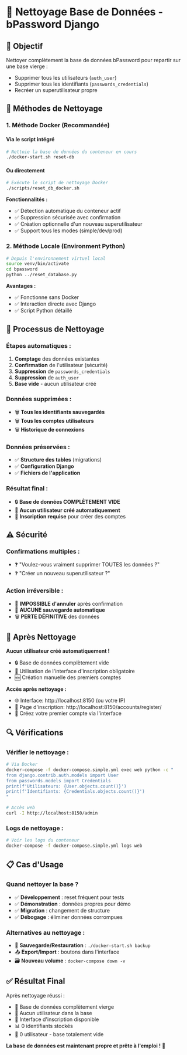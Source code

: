# 🧹 Nettoyage Base de Données - bPassword Django

## 🎯 Objectif

Nettoyer complètement la base de données bPassword pour repartir sur une base vierge :
- Supprimer tous les utilisateurs (`auth_user`)
- Supprimer tous les identifiants (`passwords_credentials`)
- Recréer un superutilisateur propre

## 🚀 **Méthodes de Nettoyage**

### 1. **Méthode Docker (Recommandée)**

#### Via le script intégré
```bash
# Nettoie la base de données du conteneur en cours
./docker-start.sh reset-db
```

#### Ou directement
```bash
# Exécute le script de nettoyage Docker
./scripts/reset_db_docker.sh
```

**Fonctionnalités :**
- ✅ Détection automatique du conteneur actif
- ✅ Suppression sécurisée avec confirmation
- ✅ Création optionnelle d'un nouveau superutilisateur
- ✅ Support tous les modes (simple/dev/prod)

### 2. **Méthode Locale (Environment Python)**

```bash
# Depuis l'environnement virtuel local
source venv/bin/activate
cd bpassword
python ../reset_database.py
```

**Avantages :**
- ✅ Fonctionne sans Docker
- ✅ Interaction directe avec Django
- ✅ Script Python détaillé

## 🔧 **Processus de Nettoyage**

### Étapes automatiques :
1. **Comptage** des données existantes
2. **Confirmation** de l'utilisateur (sécurité)
3. **Suppression** de `passwords_credentials`
4. **Suppression** de `auth_user`
5. **Base vide** - aucun utilisateur créé

### Données supprimées :
- 🗑️ **Tous les identifiants sauvegardés**
- 🗑️ **Tous les comptes utilisateurs**
- 🗑️ **Historique de connexions**

### Données préservées :
- ✅ **Structure des tables** (migrations)
- ✅ **Configuration Django**
- ✅ **Fichiers de l'application**

### Résultat final :
- 🔒 **Base de données COMPLÈTEMENT VIDE**
- 👤 **Aucun utilisateur créé automatiquement**
- 📝 **Inscription requise** pour créer des comptes

## ⚠️ **Sécurité**

### Confirmations multiples :
- ❓ "Voulez-vous vraiment supprimer TOUTES les données ?"
- ❓ "Créer un nouveau superutilisateur ?"

### Action irréversible :
- 🚨 **IMPOSSIBLE d'annuler** après confirmation
- 💾 **AUCUNE sauvegarde automatique**
- 🗑️ **PERTE DÉFINITIVE** des données

## 👤 **Après Nettoyage**

**Aucun utilisateur créé automatiquement !**
- 🔒 Base de données complètement vide
- 📝 Utilisation de l'interface d'inscription obligatoire
- 🆕 Création manuelle des premiers comptes

**Accès après nettoyage :**
- 🌐 Interface: http://localhost:8150 (ou votre IP)
- 📝 Page d'inscription: http://localhost:8150/accounts/register/
- 🔑 Créez votre premier compte via l'interface

## 🔍 **Vérifications**

### Vérifier le nettoyage :
```bash
# Via Docker
docker-compose -f docker-compose.simple.yml exec web python -c "
from django.contrib.auth.models import User
from passwords.models import Credentials
print(f'Utilisateurs: {User.objects.count()}')
print(f'Identifiants: {Credentials.objects.count()}')
"

# Accès web
curl -I http://localhost:8150/admin
```

### Logs de nettoyage :
```bash
# Voir les logs du conteneur
docker-compose -f docker-compose.simple.yml logs web
```

## 📋 **Cas d'Usage**

### Quand nettoyer la base ?
- ✅ **Développement** : reset fréquent pour tests
- ✅ **Démonstration** : données propres pour démo
- ✅ **Migration** : changement de structure
- ✅ **Débogage** : éliminer données corrompues

### Alternatives au nettoyage :
- 🔄 **Sauvegarde/Restauration** : `./docker-start.sh backup`
- 📤 **Export/Import** : boutons dans l'interface
- 🗃️ **Nouveau volume** : `docker-compose down -v`

## ✅ **Résultat Final**

Après nettoyage réussi :
- 🔐 Base de données complètement vierge
- 👤 Aucun utilisateur dans la base
- 📝 Interface d'inscription disponible
- 📊 0 identifiants stockés
- 👥 0 utilisateur - base totalement vide

**La base de données est maintenant propre et prête à l'emploi !** 🎯